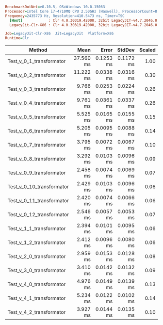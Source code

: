 ``` ini

BenchmarkDotNet=v0.10.5, OS=Windows 10.0.15063
Processor=Intel Core i7-4710MQ CPU 2.50GHz (Haswell), ProcessorCount=8
Frequency=2435773 Hz, Resolution=410.5473 ns, Timer=TSC
  [Host]            : Clr 4.0.30319.42000, 32bit LegacyJIT-v4.7.2046.0
  LegacyJit-Clr-X86 : Clr 4.0.30319.42000, 32bit LegacyJIT-v4.7.2046.0

Job=LegacyJit-Clr-X86  Jit=LegacyJit  Platform=X86  
Runtime=Clr  

```
 |                    Method |      Mean |     Error |    StdDev | Scaled |     Gen 0 | Allocated |
 |-------------------------- |----------:|----------:|----------:|-------:|----------:|----------:|
 |  Test_v_0_1_transformator | 37.560 ms | 0.1253 ms | 0.1172 ms |   1.00 | 4841.6667 |  16.31 MB |
 |  Test_v_0_2_transformator | 11.222 ms | 0.0338 ms | 0.0316 ms |   0.30 | 2388.5417 |   7.69 MB |
 |  Test_v_0_3_transformator |  9.766 ms | 0.0253 ms | 0.0224 ms |   0.26 | 1827.0833 |   5.91 MB |
 |  Test_v_0_4_transformator |  9.761 ms | 0.0361 ms | 0.0337 ms |   0.26 | 1831.2500 |   5.91 MB |
 |  Test_v_0_5_transformator |  5.525 ms | 0.0165 ms | 0.0155 ms |   0.15 | 1560.4167 |   4.88 MB |
 |  Test_v_0_6_transformator |  5.205 ms | 0.0095 ms | 0.0088 ms |   0.14 | 2014.5833 |   6.29 MB |
 |  Test_v_0_7_transformator |  3.795 ms | 0.0072 ms | 0.0067 ms |   0.10 | 1994.7917 |    6.1 MB |
 |  Test_v_0_8_transformator |  3.292 ms | 0.0103 ms | 0.0096 ms |   0.09 | 1400.7813 |   4.33 MB |
 |  Test_v_0_9_transformator |  2.458 ms | 0.0074 ms | 0.0069 ms |   0.07 | 1407.0313 |   4.33 MB |
 | Test_v_0_10_transformator |  2.429 ms | 0.0103 ms | 0.0096 ms |   0.06 | 1408.0729 |   4.33 MB |
 | Test_v_0_11_transformator |  2.420 ms | 0.0074 ms | 0.0066 ms |   0.06 | 1405.9896 |   4.33 MB |
 | Test_v_0_12_transformator |  2.546 ms | 0.0057 ms | 0.0053 ms |   0.07 | 1526.0417 |   4.69 MB |
 |  Test_v_1_1_transformator |  2.394 ms | 0.0101 ms | 0.0095 ms |   0.06 | 1398.6979 |   4.33 MB |
 |  Test_v_1_2_transformator |  2.412 ms | 0.0096 ms | 0.0080 ms |   0.06 | 1401.8229 |   4.33 MB |
 |  Test_v_2_0_transformator |  2.959 ms | 0.0153 ms | 0.0128 ms |   0.08 | 1402.8646 |   4.33 MB |
 |  Test_v_3_0_transformator |  3.410 ms | 0.0142 ms | 0.0132 ms |   0.09 | 1108.8542 |   3.46 MB |
 |  Test_v_4_0_transformator |  4.976 ms | 0.0149 ms | 0.0139 ms |   0.13 |  926.5625 |   3.04 MB |
 |  Test_v_4_1_transformator |  5.234 ms | 0.0122 ms | 0.0102 ms |   0.14 |  928.6458 |   3.04 MB |
 |  Test_v_4_2_transformator |  3.927 ms | 0.0144 ms | 0.0135 ms |   0.10 |  704.1667 |   2.35 MB |
